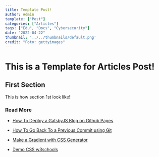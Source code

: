 ```yaml
---
title: Template Post!
author: Admin
template: ["Post"]
categories: ["Articles"]
tags: ["Edu", "Docs", "Cybersecurity"]
date: "2022-04-22"
thumbnail: '../../thumbnails/default.png'
credit: "Foto: gettyimages"
---
```


# This is a Template for Articles Post!

## First Section

This is how section 1st look like!

### Read More

* [How To Deploy a GatsbyJS Blog on Github Pages](https://jarednielsen.com/deploy-gatsbyjs-github-pages-user/)

* [How To Go Back To a Previous Commit using Git](https://medium.com/swlh/using-git-how-to-go-back-to-a-previous-commit-8579ccc8180f)

* [Make a Gradient with CSS Generator](https://www.css-gradient.com/)

* [Demo CSS w3schools](https://www.w3schools.com/CSSref/playdemo.asp?filename=playcss_accent-color)